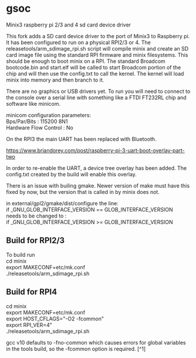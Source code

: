 # gsoc
Minix3 raspberry pi 2/3 and 4 sd card device driver

This fork adds a SD card device driver to the port of Minix3 to Raspberry pi.  It has been configured to run on a physical RPI2/3 or 4.
The releasetools/arm_sdimage_rpi.sh script will compile minix and create an SD card image file using the standard RPI firmware and 
minix filesystems.  This should be enough to boot minix on a RPI. The standard Broadcom bootcode.bin and start.elf will be called 
to start Broadcom portion of the chip and will then use the config.txt to call the kernel.  The kernel will load minix into memory 
and then branch to it. <br />

There are no graphics or USB drivers yet.  To run you will need to connect to the console over a serial line with something like a 
FTDI FT232RL chip and software like minicom. <br />

minicom configuration parameters: <br />
Bps/Par/Bits : 115200 8N1 <br />
Hardware Flow Control : No <br />

On the RPI3 the main UART has been replaced with Bluetooth. <br />

https://www.briandorey.com/post/raspberry-pi-3-uart-boot-overlay-part-two

In order to re-enable the UART, a device tree overlay has been added.  The config.txt created by the build will enable this overlay. <br />

There is an issue with builing gmake.  Newer version of make must have this fixed by now, but the version that is called in by minix does not. <br />

in external/gpl2/gmake/dist/configure the line: <br />
if _GNU_GLOB_INTERFACE_VERSION == GLOB_INTERFACE_VERSION <br />
needs to be changed to : <br />
if _GNU_GLOB_INTERFACE_VERSION >= GLOB_INTERFACE_VERSION <br />

## Build for RPI2/3

To build run <br />
cd minix <br />
export MAKECONF=etc/mk.conf <br />
./releasetools/arm_sdimage_rpi.sh <br />

## Build for RPI4
cd minix <br />
export MAKECONF=etc/mk.conf <br />
export HOST_CFLAGS="-O2 -fcommon" <br />
export RPI_VER=4" <br />
./releasetools/arm_sdimage_rpi.sh <br />

gcc v10 defaults to -fno-common which causes errors for global variables in the tools build, so the -fcommon option is required. [^1]
